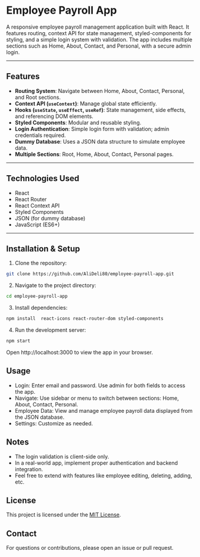 # Employee Payroll App

A responsive employee payroll management application built with React. It features routing, context API for state management, styled-components for styling, and a simple login system with validation. The app includes multiple sections such as Home, About, Contact, and Personal, with a secure admin login.

---

## Features

- **Routing System**: Navigate between Home, About, Contact, Personal, and Root sections.
- **Context API (`useContext`)**: Manage global state efficiently.
- **Hooks (`useState`, `useEffect`, `useRef`)**: State management, side effects, and referencing DOM elements.
- **Styled Components**: Modular and reusable styling.
- **Login Authentication**: Simple login form with validation; admin credentials required.
- **Dummy Database**: Uses a JSON data structure to simulate employee data.
- **Multiple Sections**: Root, Home, About, Contact, Personal pages.

---

## Technologies Used

- React
- React Router
- React Context API
- Styled Components
- JSON (for dummy database)
- JavaScript (ES6+)

---

## Installation & Setup

1. Clone the repository:

```bash  
git clone https://github.com/AliDeli80/employee-payroll-app.git
```

2. Navigate to the project directory:
```bash
cd employee-payroll-app
```

3. Install dependencies:
```bash
npm install  react-icons react-router-dom styled-components
```

4. Run the development server:
```bash
npm start
```
Open http://localhost:3000 to view the app in your browser.

## Usage
- Login: Enter email and password. Use admin for both fields to access the app.
- Navigate: Use sidebar or menu to switch between sections: Home, About, Contact, Personal.
- Employee Data: View and manage employee payroll data displayed from the JSON database.
- Settings: Customize as needed.

## Notes
- The login validation is client-side only.
- In a real-world app, implement proper authentication and backend integration.
- Feel free to extend with features like employee editing, deleting, adding, etc.

## License
This project is licensed under the [MIT License](LICENSE).

## Contact
For questions or contributions, please open an issue or pull request.

